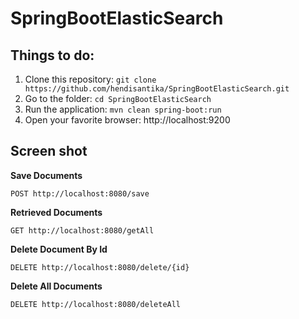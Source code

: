 # SpringBootElasticSearch

## Things to do:
1. Clone this repository: `git clone https://github.com/hendisantika/SpringBootElasticSearch.git`
2. Go to the folder: `cd SpringBootElasticSearch`
3. Run the application: `mvn clean spring-boot:run`
4. Open your favorite browser: http://localhost:9200

## Screen shot

**Save Documents**
```
POST http://localhost:8080/save
```

**Retrieved Documents**

```
GET http://localhost:8080/getAll
```

**Delete Document By Id**

```
DELETE http://localhost:8080/delete/{id}
```


**Delete All Documents**

```
DELETE http://localhost:8080/deleteAll
```

